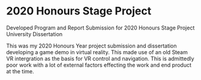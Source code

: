 # 2020 Honours Stage Project
 Developed Program and Report Submission for 2020 Honours Stage Project University Dissertation
 
This was my 2020 Honours Year project submission and dissertation developing a game demo in virtual reality. This made use of an old Steam VR intergration as the basis for VR control and navigation. This is admittedly poor work with a lot of external factors effecting the work and end product at the time.
